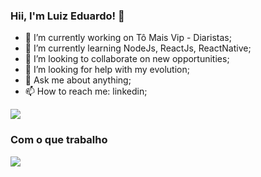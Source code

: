 ### Hii, I'm Luiz Eduardo! 👋

- 🔭 I’m currently working on Tô Mais Vip - Diaristas;
- 🌱 I’m currently learning NodeJs, ReactJs, ReactNative;
- 👯 I’m looking to collaborate on new opportunities;
- 🤔 I’m looking for help with my evolution;
- 💬 Ask me about anything;
- 📫 How to reach me: linkedin;

<div>
   <img src="https://github-readme-stats.vercel.app/api?username=lEduFranco&show_icons=true&&include_all_commits=truetitle_color=2aa889&icon_color=599cab&text_color=99d1ce&bg_color=0c1014">
</div>

### Com o que trabalho

<div>
   <img src="https://github-readme-stats.vercel.app/api/top-langs/?username=lEduFranco&title_color=2aa889&icon_color=599cab&text_color=99d1ce&bg_color=0c1014&layout=compact">
</div> 



